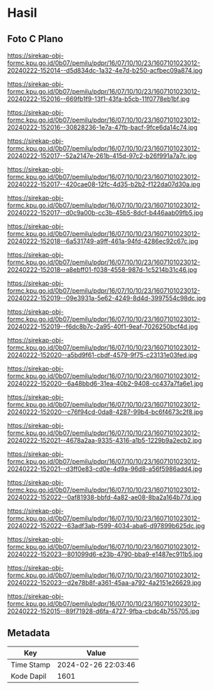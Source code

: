 # Hasil

## Foto C Plano

https://sirekap-obj-formc.kpu.go.id/0b07/pemilu/pdpr/16/07/10/10/23/1607101023012-20240222-152014--d5d834dc-1a32-4e7d-b250-acfbec09a874.jpg

https://sirekap-obj-formc.kpu.go.id/0b07/pemilu/pdpr/16/07/10/10/23/1607101023012-20240222-152016--669fb1f9-13f1-43fa-b5cb-11f0778eb1bf.jpg

https://sirekap-obj-formc.kpu.go.id/0b07/pemilu/pdpr/16/07/10/10/23/1607101023012-20240222-152016--30828236-1e7a-47fb-bacf-9fce6da14c74.jpg

https://sirekap-obj-formc.kpu.go.id/0b07/pemilu/pdpr/16/07/10/10/23/1607101023012-20240222-152017--52a2147e-261b-415d-97c2-b26f991a7a7c.jpg

https://sirekap-obj-formc.kpu.go.id/0b07/pemilu/pdpr/16/07/10/10/23/1607101023012-20240222-152017--420cae08-12fc-4d35-b2b2-f122da07d30a.jpg

https://sirekap-obj-formc.kpu.go.id/0b07/pemilu/pdpr/16/07/10/10/23/1607101023012-20240222-152017--d0c9a00b-cc3b-45b5-8dcf-b446aab09fb5.jpg

https://sirekap-obj-formc.kpu.go.id/0b07/pemilu/pdpr/16/07/10/10/23/1607101023012-20240222-152018--6a531749-a9ff-461a-94fd-4286ec92c67c.jpg

https://sirekap-obj-formc.kpu.go.id/0b07/pemilu/pdpr/16/07/10/10/23/1607101023012-20240222-152018--a8ebff01-f038-4558-987d-1c5214b31c46.jpg

https://sirekap-obj-formc.kpu.go.id/0b07/pemilu/pdpr/16/07/10/10/23/1607101023012-20240222-152019--09e3931a-5e62-4249-8d4d-3997554c98dc.jpg

https://sirekap-obj-formc.kpu.go.id/0b07/pemilu/pdpr/16/07/10/10/23/1607101023012-20240222-152019--f6dc8b7c-2a95-40f1-9eaf-7026250bcf4d.jpg

https://sirekap-obj-formc.kpu.go.id/0b07/pemilu/pdpr/16/07/10/10/23/1607101023012-20240222-152020--a5bd9f61-cbdf-4579-9f75-c23131e03fed.jpg

https://sirekap-obj-formc.kpu.go.id/0b07/pemilu/pdpr/16/07/10/10/23/1607101023012-20240222-152020--6a48bbd6-31ea-40b2-9408-cc437a7fa6e1.jpg

https://sirekap-obj-formc.kpu.go.id/0b07/pemilu/pdpr/16/07/10/10/23/1607101023012-20240222-152020--c76f94cd-0da8-4287-99b4-bc6f4673c2f8.jpg

https://sirekap-obj-formc.kpu.go.id/0b07/pemilu/pdpr/16/07/10/10/23/1607101023012-20240222-152021--4678a2aa-9335-4316-a1b5-1229b9a2ecb2.jpg

https://sirekap-obj-formc.kpu.go.id/0b07/pemilu/pdpr/16/07/10/10/23/1607101023012-20240222-152021--d3ff0e83-cd0e-4d9a-96d8-a56f5986add4.jpg

https://sirekap-obj-formc.kpu.go.id/0b07/pemilu/pdpr/16/07/10/10/23/1607101023012-20240222-152022--0af81938-bbfd-4a82-ae08-8ba2a164b77d.jpg

https://sirekap-obj-formc.kpu.go.id/0b07/pemilu/pdpr/16/07/10/10/23/1607101023012-20240222-152022--63adf3ab-f599-4034-aba6-d97899b625dc.jpg

https://sirekap-obj-formc.kpu.go.id/0b07/pemilu/pdpr/16/07/10/10/23/1607101023012-20240222-152023--801099d6-e23b-4790-bba9-e1487ec911b5.jpg

https://sirekap-obj-formc.kpu.go.id/0b07/pemilu/pdpr/16/07/10/10/23/1607101023012-20240222-152023--d2e78b8f-a361-45aa-a792-4a2151e26629.jpg

https://sirekap-obj-formc.kpu.go.id/0b07/pemilu/pdpr/16/07/10/10/23/1607101023012-20240222-152015--89f71928-d6fa-4727-9fba-cbdc4b755705.jpg


## Metadata

| Key        | Value               |
| ---------- | ------------------- |
| Time Stamp | 2024-02-26 22:03:46 |
| Kode Dapil | 1601                |



